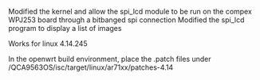 Modified the kernel and allow the spi_lcd module to be run on the compex WPJ253 board through a bitbanged spi connection
Modified the spi_lcd program to display a list of images

Works for linux 4.14.245

In the openwrt build environment, place the .patch files under /QCA9563OS/isc/target/linux/ar71xx/patches-4.14



